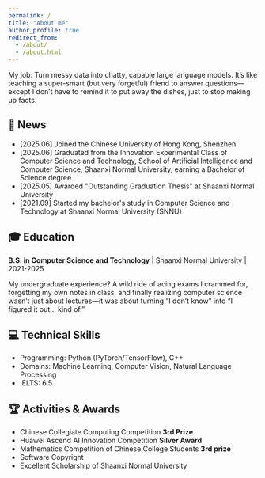```yaml
---
permalink: /
title: "About me"
author_profile: true
redirect_from: 
  - /about/
  - /about.html
---
```


My job: Turn messy data into chatty, capable large language models. It’s like teaching a super-smart (but very forgetful) friend to answer questions—except I don’t have to remind it to put away the dishes, just to stop making up facts.


## 📰 News
- [2025.06] Joined the Chinese University of Hong Kong, Shenzhen
- [2025.06] Graduated from the Innovation Experimental Class of Computer Science and Technology, School of Artificial Intelligence and Computer Science, Shaanxi Normal University, earning a Bachelor of Science degree
- [2025.05] Awarded "Outstanding Graduation Thesis" at Shaanxi Normal University
- [2021.09] Started my bachelor's study in Computer Science and Technology at Shaanxi Normal University (SNNU)

## 🎓 Education
**B.S. in Computer Science and Technology** | Shaanxi Normal University | 2021-2025

My undergraduate experience? A wild ride of acing exams I crammed for, forgetting my own notes in class, and finally realizing computer science wasn’t just about lectures—it was about turning “I don’t know” into “I figured it out… kind of.”

## 💻 Technical Skills
- Programming: Python (PyTorch/TensorFlow), C++
- Domains: Machine Learning, Computer Vision, Natural Language Processing
- IELTS: 6.5

## 🏆 Activities & Awards
- Chinese Collegiate Computing Competition **3rd Prize** 
- Huawei Ascend AI Innovation Competition **Silver Award**
- Mathematics Competition of Chinese College Students **3rd prize**
- Software Copyright
- Excellent Scholarship of Shaanxi Normal University
